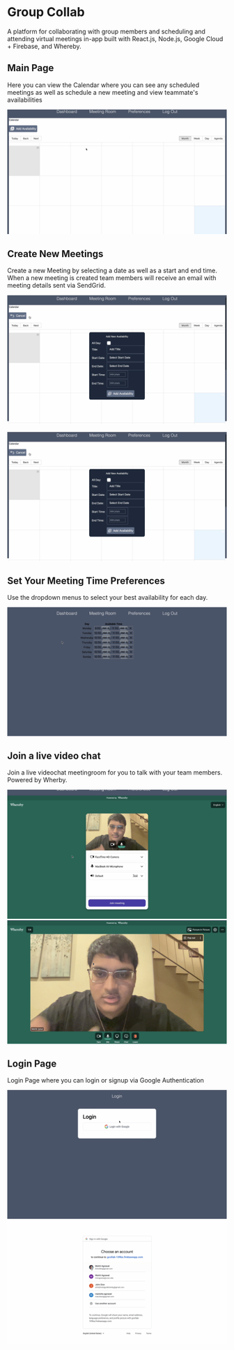 # Group Collab

A platform for collaborating with group members and scheduling and attending virtual meetings in-app built with React.js, Node.js, Google Cloud + Firebase, and Whereby.

## Main Page

Here you can view the Calendar where you can see any scheduled meetings as well as schedule a new meeting and view teammate's availabilities 

![Main Page](https://github.com/MohitAgrawal404/GroupCollab/blob/main/READMEIMAGESMEETINGROOM/Screen%20Shot%202022-09-27%20at%208.08.40%20PM.png?raw=true)

## Create New Meetings 

Create a new Meeting by selecting a date as well as a start and end time. When a new meeting is created team members will receive an email with meeting details sent via SendGrid. 

![New Meeting](https://github.com/MohitAgrawal404/GroupCollab/blob/main/READMEIMAGESMEETINGROOM/Screen%20Shot%202022-09-27%20at%208.09.05%20PM.png?raw=true)

![Email via SendGrid](https://github.com/MohitAgrawal404/GroupCollab/blob/main/READMEIMAGESMEETINGROOM/Screen%20Shot%202022-09-27%20at%208.09.05%20PM.png?raw=true)

## Set Your Meeting Time Preferences

Use the dropdown menus to select your best availability for each day.

![Time Preferences](https://github.com/MohitAgrawal404/GroupCollab/blob/main/READMEIMAGESMEETINGROOM/Screen%20Shot%202022-09-27%20at%208.09.30%20PM.png?raw=true)

## Join a live video chat

Join a live videochat meetingroom for you to talk with your team members. Powered by Wherby.

![Meeting Room Welcome](https://github.com/MohitAgrawal404/GroupCollab/blob/main/READMEIMAGESMEETINGROOM/Screen%20Shot%202022-09-27%20at%208.10.48%20PM.png?raw=true)
![Main Video Chat](https://github.com/MohitAgrawal404/GroupCollab/blob/main/READMEIMAGESMEETINGROOM/Screen%20Shot%202022-09-27%20at%208.11.00%20PM.png?raw=true)

## Login Page

Login Page where you can login or signup via Google Authentication

![Login](https://github.com/MohitAgrawal404/GroupCollab/blob/main/READMEIMAGESMEETINGROOM/Screen%20Shot%202022-09-27%20at%208.11.18%20PM.png?raw=true)
![Google Login](https://github.com/MohitAgrawal404/GroupCollab/blob/main/READMEIMAGESMEETINGROOM/Screen%20Shot%202022-09-27%20at%208.11.45%20PM.png?raw=true)

